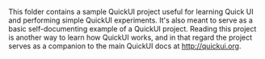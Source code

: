 This folder contains a sample QuickUI project useful for learning Quick UI
and performing simple QuickUI experiments. It's also meant to serve as a
basic self-documenting example of a QuickUI project. Reading this project
is another way to learn how QuickUI works, and in that regard the project
serves as a companion to the main QuickUI docs at http://quickui.org.